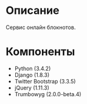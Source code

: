 Описание
========
Сервис онлайн блокнотов.

Компоненты
==========
* Python (3.4.2)
* Django (1.8.3)
* Twitter Bootstrap (3.3.5)
* jQuery (1.11.3)
* Trumbowyg (2.0.0-beta.4)
